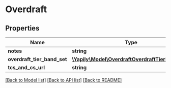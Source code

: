 # Overdraft

## Properties
Name | Type | Description | Notes
------------ | ------------- | ------------- | -------------
**notes** | **string** |  | [optional] 
**overdraft_tier_band_set** | [**\Yapily\Model\OverdraftOverdraftTierBandSet[]**](OverdraftOverdraftTierBandSet.md) |  | [optional] 
**tcs_and_cs_url** | **string** |  | [optional] 

[[Back to Model list]](../README.md#documentation-for-models) [[Back to API list]](../README.md#documentation-for-api-endpoints) [[Back to README]](../README.md)


